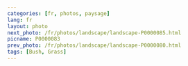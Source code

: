 ```yaml
---
categories: [fr, photos, paysage]
lang: fr
layout: photo
next_photo: /fr/photos/landscape/landscape-P0000085.html
picname: P0000083
prev_photo: /fr/photos/landscape/landscape-P0000080.html
tags: [Bush, Grass]
---
```

